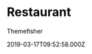 ---
title: Restaurant
github: https://github.com/gethugothemes/restaurant-hugo/
demo: https://demo.gethugothemes.com/restaurant/site/
author: Themefisher
author_link: https://themefisher.com
ssg:
  - Hugo
cms:
  - Markdown
css:
  - Bootstrap
archetype:
  - Business
  - Blog
date: 2019-03-17T09:52:58.000Z
weight: 12
publish_date: '2019-03-17T09:52:58Z'
update_date: '2022-06-01T05:29:00Z'
github_star: 41
github_fork: 57
---